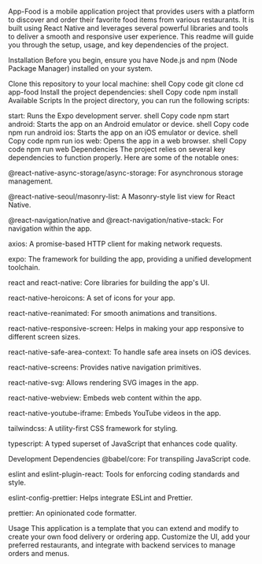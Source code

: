 App-Food is a mobile application project that provides users with a platform to discover and order their favorite food items from various restaurants. It is built using React Native and leverages several powerful libraries and tools to deliver a smooth and responsive user experience. This readme will guide you through the setup, usage, and key dependencies of the project.

Installation
Before you begin, ensure you have Node.js and npm (Node Package Manager) installed on your system.

Clone this repository to your local machine:
shell
Copy code
git clone <repository-url>
cd app-food
Install the project dependencies:
shell
Copy code
npm install
Available Scripts
In the project directory, you can run the following scripts:

start: Runs the Expo development server.
shell
Copy code
npm start
android: Starts the app on an Android emulator or device.
shell
Copy code
npm run android
ios: Starts the app on an iOS emulator or device.
shell
Copy code
npm run ios
web: Opens the app in a web browser.
shell
Copy code
npm run web
Dependencies
The project relies on several key dependencies to function properly. Here are some of the notable ones:

@react-native-async-storage/async-storage: For asynchronous storage management.

@react-native-seoul/masonry-list: A Masonry-style list view for React Native.

@react-navigation/native and @react-navigation/native-stack: For navigation within the app.

axios: A promise-based HTTP client for making network requests.

expo: The framework for building the app, providing a unified development toolchain.

react and react-native: Core libraries for building the app's UI.

react-native-heroicons: A set of icons for your app.

react-native-reanimated: For smooth animations and transitions.

react-native-responsive-screen: Helps in making your app responsive to different screen sizes.

react-native-safe-area-context: To handle safe area insets on iOS devices.

react-native-screens: Provides native navigation primitives.

react-native-svg: Allows rendering SVG images in the app.

react-native-webview: Embeds web content within the app.

react-native-youtube-iframe: Embeds YouTube videos in the app.

tailwindcss: A utility-first CSS framework for styling.

typescript: A typed superset of JavaScript that enhances code quality.

Development Dependencies
@babel/core: For transpiling JavaScript code.

eslint and eslint-plugin-react: Tools for enforcing coding standards and style.

eslint-config-prettier: Helps integrate ESLint and Prettier.

prettier: An opinionated code formatter.

Usage
This application is a template that you can extend and modify to create your own food delivery or ordering app. Customize the UI, add your preferred restaurants, and integrate with backend services to manage orders and menus.
